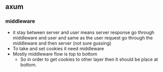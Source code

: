 ## axum

### middleware
- it stay between server and user means server response go through middleware and user and same as the user request go through the middleware and then server (not sure gussing)
- To take and set cookies it need middleware
- Mostly middleware flow is top to bottom
  - So in order to get cookies to other layer then it should be place at bottom.
